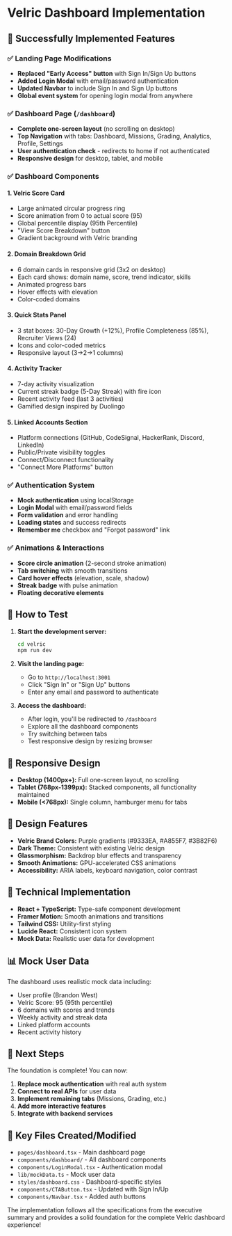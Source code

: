 # Velric Dashboard Implementation

## 🎉 Successfully Implemented Features

### ✅ Landing Page Modifications
- **Replaced "Early Access" button** with Sign In/Sign Up buttons
- **Added Login Modal** with email/password authentication
- **Updated Navbar** to include Sign In and Sign Up buttons
- **Global event system** for opening login modal from anywhere

### ✅ Dashboard Page (`/dashboard`)
- **Complete one-screen layout** (no scrolling on desktop)
- **Top Navigation** with tabs: Dashboard, Missions, Grading, Analytics, Profile, Settings
- **User authentication check** - redirects to home if not authenticated
- **Responsive design** for desktop, tablet, and mobile

### ✅ Dashboard Components

#### 1. **Velric Score Card** 
- Large animated circular progress ring
- Score animation from 0 to actual score (95)
- Global percentile display (95th Percentile)
- "View Score Breakdown" button
- Gradient background with Velric branding

#### 2. **Domain Breakdown Grid**
- 6 domain cards in responsive grid (3x2 on desktop)
- Each card shows: domain name, score, trend indicator, skills
- Animated progress bars
- Hover effects with elevation
- Color-coded domains

#### 3. **Quick Stats Panel**
- 3 stat boxes: 30-Day Growth (+12%), Profile Completeness (85%), Recruiter Views (24)
- Icons and color-coded metrics
- Responsive layout (3→2→1 columns)

#### 4. **Activity Tracker**
- 7-day activity visualization
- Current streak badge (5-Day Streak) with fire icon
- Recent activity feed (last 3 activities)
- Gamified design inspired by Duolingo

#### 5. **Linked Accounts Section**
- Platform connections (GitHub, CodeSignal, HackerRank, Discord, LinkedIn)
- Public/Private visibility toggles
- Connect/Disconnect functionality
- "Connect More Platforms" button

### ✅ Authentication System
- **Mock authentication** using localStorage
- **Login Modal** with email/password fields
- **Form validation** and error handling
- **Loading states** and success redirects
- **Remember me** checkbox and "Forgot password" link

### ✅ Animations & Interactions
- **Score circle animation** (2-second stroke animation)
- **Tab switching** with smooth transitions
- **Card hover effects** (elevation, scale, shadow)
- **Streak badge** with pulse animation
- **Floating decorative elements**

## 🚀 How to Test

1. **Start the development server:**
   ```bash
   cd velric
   npm run dev
   ```

2. **Visit the landing page:**
   - Go to `http://localhost:3001`
   - Click "Sign In" or "Sign Up" buttons
   - Enter any email and password to authenticate

3. **Access the dashboard:**
   - After login, you'll be redirected to `/dashboard`
   - Explore all the dashboard components
   - Try switching between tabs
   - Test responsive design by resizing browser

## 📱 Responsive Design

- **Desktop (1400px+):** Full one-screen layout, no scrolling
- **Tablet (768px-1399px):** Stacked components, all functionality maintained
- **Mobile (<768px):** Single column, hamburger menu for tabs

## 🎨 Design Features

- **Velric Brand Colors:** Purple gradients (#9333EA, #A855F7, #3B82F6)
- **Dark Theme:** Consistent with existing Velric design
- **Glassmorphism:** Backdrop blur effects and transparency
- **Smooth Animations:** GPU-accelerated CSS animations
- **Accessibility:** ARIA labels, keyboard navigation, color contrast

## 🔧 Technical Implementation

- **React + TypeScript:** Type-safe component development
- **Framer Motion:** Smooth animations and transitions
- **Tailwind CSS:** Utility-first styling
- **Lucide React:** Consistent icon system
- **Mock Data:** Realistic user data for development

## 📊 Mock User Data

The dashboard uses realistic mock data including:
- User profile (Brandon West)
- Velric Score: 95 (95th percentile)
- 6 domains with scores and trends
- Weekly activity and streak data
- Linked platform accounts
- Recent activity history

## 🔄 Next Steps

The foundation is complete! You can now:
1. **Replace mock authentication** with real auth system
2. **Connect to real APIs** for user data
3. **Implement remaining tabs** (Missions, Grading, etc.)
4. **Add more interactive features**
5. **Integrate with backend services**

## 🎯 Key Files Created/Modified

- `pages/dashboard.tsx` - Main dashboard page
- `components/dashboard/` - All dashboard components
- `components/LoginModal.tsx` - Authentication modal
- `lib/mockData.ts` - Mock user data
- `styles/dashboard.css` - Dashboard-specific styles
- `components/CTAButton.tsx` - Updated with Sign In/Up
- `components/Navbar.tsx` - Added auth buttons

The implementation follows all the specifications from the executive summary and provides a solid foundation for the complete Velric dashboard experience!